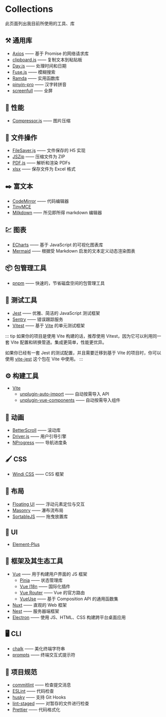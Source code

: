 # Collections

此页面列出我目前所使用的工具、库

## :hammer_and_pick: 通用库

- [Axios](https://axios-http.com/zh/docs/intro) —— 基于 Promise 的网络请求库
- [clipboard.js](https://clipboardjs.com/) —— 复制文本到粘贴板
- [Day.js](https://dayjs.gitee.io/zh-CN/) —— 处理时间和日期
- [Fuse.js](https://fusejs.io/) —— 模糊搜索
- [Ramda](https://ramdajs.com/) —— 实用函数库
- [pinyin-pro](https://github.com/zh-lx/pinyin-pro) —— 汉字转拼音
- [screenfull](https://github.com/sindresorhus/screenfull) —— 全屏

## :rocket: 性能

- [Compressor.js](https://github.com/fengyuanchen/compressorjs) —— 图片压缩

## :file_folder: 文件操作

- [FileSaver.js](https://github.com/eligrey/FileSaver.js) —— 文件保存的 H5 实现
- [JSZip](https://stuk.github.io/jszip/) —— 压缩文件为 ZIP
- [PDF.js](https://mozilla.github.io/pdf.js/) —— 解析和渲染 PDFs
- [xlsx](https://www.npmjs.com/package/xlsx) —— 保存文件为 Excel 格式

## :black_nib: 富文本

- [CodeMirror](https://codemirror.net/) —— 代码编辑器
- [TinyMCE](https://www.tiny.cloud/docs/tinymce/6/)
- [Milkdown](https://milkdown.dev/) —— 所见即所得 markdown 编辑器

## :chart: 图表

- [ECharts](https://echarts.apache.org/zh/index.html) —— 基于 JavaScript 的可视化图表库
- [Mermaid](https://mermaid.js.org/) —— 根据受 Markdown 启发的文本定义动态渲染图表

## :package: 包管理工具

- [pnpm](https://pnpm.io/zh/) —— 快速的，节省磁盘空间的包管理工具

## :wrench: 测试工具

- [Jest](https://jestjs.io/zh-Hans/) —— 优雅、简洁的 JavaScript 测试框架
- [Sentry](https://sentry.io/welcome/) —— 错误跟踪服务
- [Vitest](https://cn.vitest.dev/) —— 基于 [Vite](https://cn.vitejs.dev/) 的单元测试框架

::: tip
如果你的项目是使用 Vite 构建的话，推荐使用 Vitest，因为它可以利用同一套 Vite 配置和转换管道。集成更简单，性能更优异。

如果你已经有一套 Jest 的测试配置，并且需要迁移到基于 Vite 的项目时，你可以使用 [vite-jest](https://github.com/sodatea/vite-jest) 这个包在 Vite 中使用。
:::

## :gear: 构建工具

- [Vite](https://cn.vitejs.dev/)
  - [unplugin-auto-import](https://github.com/antfu/unplugin-auto-import) —— 自动按需导入 API
  - [unplugin-vue-components](https://github.com/antfu/unplugin-vue-components) —— 自动按需导入组件

## :movie_camera: 动画

- [BetterScroll](https://better-scroll.github.io/docs/zh-CN/) —— 滚动库
- [Driver.js](https://github.com/kamranahmedse/driver.js) —— 用户引导引擎
- [NProgress](https://github.com/rstacruz/nprogress) —— 导航进度条

## :paintbrush: CSS

- [Windi CSS](https://cn.windicss.org/guide/) —— CSS 框架

## :love_hotel: 布局

- [Floating UI](https://floating-ui.com/) —— 浮动元素定位与交互
- [Masonry](https://github.com/desandro/masonry) —— 瀑布流布局
- [SortableJS](https://github.com/SortableJS/Sortable) —— 拖曳放置库

## :art: UI

- [Element-Plus](https://element-plus.org/zh-CN/guide/design.html)

## :jigsaw: 框架及其生态工具

- [Vue](https://cn.vuejs.org/guide/introduction.html) —— 用于构建用户界面的 JS 框架
  - [Pinia](https://pinia.vuejs.org/zh/) —— 状态管理库
  - [Vue I18n](https://vue-i18n.intlify.dev/guide/) —— 国际化插件
  - [Vue Router](https://router.vuejs.org/zh/) —— Vue 的官方路由
  - [VueUse](https://vueuse.org/) —— 基于 Composition API 的通用函数集
- [Nuxt](https://nuxt.com/) —— 直观的 Web 框架
- [Nest](https://docs.nestjs.cn/9/introduction) —— 服务器端框架
- [Electron](https://www.electronjs.org/zh/) —— 使用 JS、HTML、CSS 构建跨平台桌面应用

## :desktop_computer: CLI

- [chalk](https://github.com/chalk/chalk) —— 美化终端字符串
- [prompts](https://github.com/terkelg/prompts) —— 终端交互式提示符

## :pushpin: 项目规范

- [commitlint](https://commitlint.js.org/#/) —— 检查提交消息
- [ESLint](https://eslint.org/) —— 代码检查
- [husky](https://typicode.github.io/husky/) —— 支持 Git Hooks
- [lint-staged](https://github.com/okonet/lint-staged) —— 对暂存的文件进行检查
- [Prettier](https://prettier.io/) —— 代码格式化
